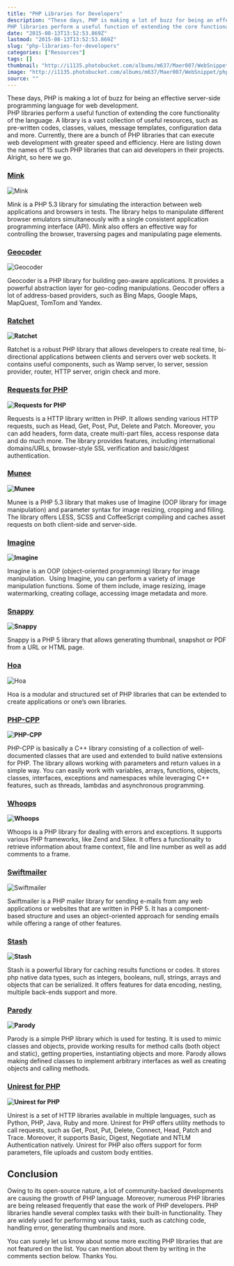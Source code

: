 ```yaml
---
title: "PHP Libraries for Developers"
description: "These days, PHP is making a lot of buzz for being an effective server-side programming language for web development. 
PHP libraries perform a useful function of extending the core functionality of the language. A library is a vast collection of useful resources, such as pre-written codes, classes, values, message templates, configuration data and more. Currently, there are a bunch of PHP libraries that can execute web development with greater speed and efficiency. Here are listing down the names of 15 such PHP libraries that can aid developers in their projects. Alright, so here we go."
date: "2015-08-13T13:52:53.869Z"
lastmod: "2015-08-13T13:52:53.869Z"
slug: "php-libraries-for-developers"
categories: ["Resources"]
tags: []
thumbnail: "http://i1135.photobucket.com/albums/m637/Maer007/WebSnippet/php_zps3ksi8v8j.png"
image: "http://i1135.photobucket.com/albums/m637/Maer007/WebSnippet/php_zps3ksi8v8j.png"
source: ""
---
```



These days, PHP is making a lot of buzz for being an effective server-side programming language for web development.   
PHP libraries perform a useful function of extending the core functionality of the language. A library is a vast collection of useful resources, such as pre-written codes, classes, values, message templates, configuration data and more. Currently, there are a bunch of PHP libraries that can execute web development with greater speed and efficiency. Here are listing down the names of 15 such PHP libraries that can aid developers in their projects. Alright, so here we go.

### **[Mink](http://mink.behat.org/en/latest/index.html)**

![Mink](http://i1135.photobucket.com/albums/m637/Maer007/WebSnippet/mink_zpsoodc76hh.png)

Mink is a PHP 5.3 library for simulating the interaction between web applications and browsers in tests. The library helps to manipulate different browser emulators simultaneously with a single consistent application programming interface (API). Mink also offers an effective way for controlling the browser, traversing pages and manipulating page elements.

### **[Geocoder](http://geocoder-php.org/Geocoder/)**

![Geocoder](http://i1135.photobucket.com/albums/m637/Maer007/WebSnippet/geocoder_zpsttay5dej.png)

Geocoder is a PHP library for building geo-aware applications. It provides a powerful abstraction layer for geo-coding manipulations. Geocoder offers a lot of address-based providers, such as Bing Maps, Google Maps, MapQuest, TomTom and Yandex.

### **[Ratchet](http://socketo.me/)**

**![Ratchet](http://i1135.photobucket.com/albums/m637/Maer007/WebSnippet/ratchet_zpsjrfhak1a.png)**

Ratchet is a robust PHP library that allows developers to create real time, bi-directional applications between clients and servers over web sockets. It contains useful components, such as Wamp server, Io server, session provider, router, HTTP server, origin check and more.

### **[Requests for PHP](http://requests.ryanmccue.info/)**

**![Requests for PHP](http://i1135.photobucket.com/albums/m637/Maer007/WebSnippet/requests-for-php_zpsd2fmaona.png)**

Requests is a HTTP library written in PHP. It allows sending various HTTP requests, such as Head, Get, Post, Put, Delete and Patch. Moreover, you can add headers, form data, create multi-part files, access response data and do much more. The library provides features, including international domains/URLs, browser-style SSL verification and basic/digest authentication.

### **[Munee](http://mun.ee/)**

**![Munee](http://i1135.photobucket.com/albums/m637/Maer007/WebSnippet/munee_zpsleul6jkq.png)**

Munee is a PHP 5.3 library that makes use of Imagine (OOP library for image manipulation) and parameter syntax for image resizing, cropping and filling. The library offers LESS, SCSS and CoffeeScript compiling and caches asset requests on both client-side and server-side.

### **[Imagine](http://imagine.readthedocs.org/en/latest/)**

**![Imagine](http://i1135.photobucket.com/albums/m637/Maer007/WebSnippet/imagine_zpsutlc8dem.png)**

Imagine is an OOP (object-oriented programming) library for image manipulation.  Using Imagine, you can perform a variety of image manipulation functions. Some of them include, image resizing, image watermarking, creating collage, accessing image metadata and more.

### **[Snappy](https://github.com/KnpLabs/snappy)**

**![Snappy](http://i1135.photobucket.com/albums/m637/Maer007/WebSnippet/snappy_zpsklwaeccu.png)**

Snappy is a PHP 5 library that allows generating thumbnail, snapshot or PDF from a URL or HTML page.

### **[Hoa](http://hoa-project.net/En/)**

![Hoa](http://i1135.photobucket.com/albums/m637/Maer007/WebSnippet/hoa_zpssxszaubq.png)

Hoa is a modular and structured set of PHP libraries that can be extended to create applications or one’s own libraries.

### **[PHP-CPP](http://www.php-cpp.com/)**

**![PHP-CPP](http://i1135.photobucket.com/albums/m637/Maer007/WebSnippet/php-cpp_zps8trsgcw8.png)**

PHP-CPP is basically a C++ library consisting of a collection of well-documented classes that are used and extended to build native extensions for PHP. The library allows working with parameters and return values in a simple way. You can easily work with variables, arrays, functions, objects, classes, interfaces, exceptions and namespaces while leveraging C++ features, such as threads, lambdas and asynchronous programming.

### **[Whoops](http://filp.github.io/whoops/)**

**![Whoops](http://i1135.photobucket.com/albums/m637/Maer007/WebSnippet/whoops_zpsqangxaiw.png)**

Whoops is a PHP library for dealing with errors and exceptions. It supports various PHP frameworks, like Zend and Silex. It offers a functionality to retrieve information about frame context, file and line number as well as add comments to a frame.

### **[Swiftmailer](http://swiftmailer.org/)**

![Swiftmailer](http://i1135.photobucket.com/albums/m637/Maer007/WebSnippet/swiftmailer_zpsv25qddva.png)

Swiftmailer is a PHP mailer library for sending e-mails from any web applications or websites that are written in PHP 5\. It has a component-based structure and uses an object-oriented approach for sending emails while offering a range of other features.

### **[Stash](http://www.stashphp.com/)**

**![Stash](http://i1135.photobucket.com/albums/m637/Maer007/WebSnippet/stash_zpslkcufdsr.png)**

Stash is a powerful library for caching results functions or codes. It stores php native data types, such as integers, booleans, null, strings, arrays and objects that can be serialized. It offers features for data encoding, nesting, multiple back-ends support and more.

### **[Parody](https://github.com/dotink/Parody)**

**![Parody](http://i1135.photobucket.com/albums/m637/Maer007/WebSnippet/parody_zpsxi39asv2.png)**

Parody is a simple PHP library which is used for testing. It is used to mimic classes and objects, provide working results for method calls (both object and static), getting properties, instantiating objects and more. Parody allows making defined classes to implement arbitrary interfaces as well as creating objects and calling methods.

### **[Unirest for PHP](http://unirest.io/php.html)**

**![Unirest for PHP](http://i1135.photobucket.com/albums/m637/Maer007/WebSnippet/unirest-for-PHP_zpsqiujldid.png)**

Unirest is a set of HTTP libraries available in multiple languages, such as Python, PHP, Java, Ruby and more. Unirest for PHP offers utility methods to call requests, such as Get, Post, Put, Delete, Connect, Head, Patch and Trace. Moreover, it supports Basic, Digest, Negotiate and NTLM Authentication natively. Unirest for PHP also offers support for form parameters, file uploads and custom body entities.

## Conclusion

Owing to its open-source nature, a lot of community-backed developments are causing the growth of PHP language. Moreover, numerous PHP libraries are being released frequently that ease the work of PHP developers. PHP libraries handle several complex tasks with their built-in functionality. They are widely used for performing various tasks, such as catching code, handling error, generating thumbnails and more.

You can surely let us know about some more exciting PHP libraries that are not featured on the list. You can mention about them by writing in the comments section below. Thanks You.